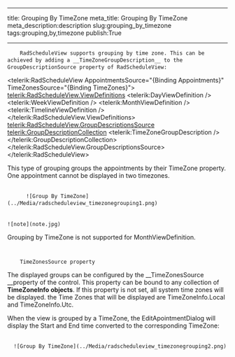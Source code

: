 ___
title: Grouping By TimeZone
meta_title: Grouping By TimeZone
meta_description:description
slug:grouping_by_timezone
tags:grouping,by,timezone
publish:True
___



        RadScheduleView supports grouping by time zone. This can be achieved by adding a __TimeZoneGroupDescription__ to the GroupDescriptionSource property of RadScheduleView:
      


<telerik:RadScheduleView AppointmentsSource="{Binding Appointments}" TimeZonesSource="{Binding TimeZones}">
   <telerik:RadScheduleView.ViewDefinitions>
      <telerik:DayViewDefinition />
      <telerik:WeekViewDefinition />
      <telerik:MonthViewDefinition  />
      <telerik:TimelineViewDefinition />
   </telerik:RadScheduleView.ViewDefinitions>
   <telerik:RadScheduleView.GroupDescriptionsSource>
      <telerik:GroupDescriptionCollection>
         <telerik:TimeZoneGroupDescription />
      </telerik:GroupDescriptionCollection>
   </telerik:RadScheduleView.GroupDescriptionsSource>
</telerik:RadScheduleView>

This type of grouping groups the appointments by their TimeZone property. One appointment cannot be displayed in two timezones.


             
          ![Group By TimeZone](../Media/radscheduleview_timezonegrouping1.png)


    ![note](note.jpg)
    	



Grouping by TimeZone is not supported for MonthViewDefinition. 

# 
        TimeZonesSource property
      


The displayed groups can be configured by the __TimeZonesSource __property of the control. This property can be bound to any collection of __TimeZoneInfo objects__.
If this property is not set, all system time zones will be displayed. the Time Zones that will be displayed are TimeZoneInfo.Local and TimeZoneInfo.Utc.



When the view is grouped by a TimeZone, the EditApointmentDialog will display the Start and End time converted to the corresponding TimeZone: 




         
      ![Group By TimeZone](../Media/radscheduleview_timezonegrouping2.png)
